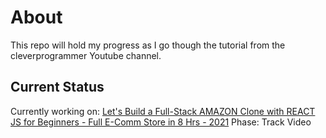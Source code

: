 # About
This repo will hold my progress as I go though the tutorial from the cleverprogrammer Youtube channel.

## Current Status
Currently working on: [Let's Build a Full-Stack AMAZON Clone with REACT JS for Beginners - Full E-Comm Store in 8 Hrs - 2021](https://www.youtube.com/watch?v=RDV3Z1KCBvo)
Phase: Track Video
